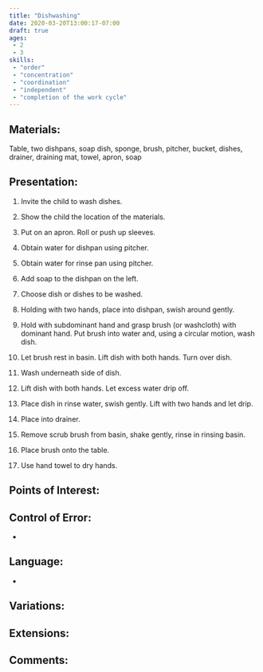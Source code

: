 ```yaml
---
title: "Dishwashing"
date: 2020-03-20T13:00:17-07:00
draft: true
ages:
 - 2
 - 3
skills:
 - "order"
 - "concentration"
 - "coordination"
 - "independent"
 - "completion of the work cycle"
---
```


## Materials:

Table, two dishpans, soap dish, sponge, brush, pitcher, bucket, dishes, drainer, draining mat, towel, apron, soap

## Presentation:

1. Invite the child to wash dishes.

2. Show the child the location of the materials.

3. Put on an apron.  Roll or push up sleeves.

4. Obtain water for dishpan using pitcher.

5. Obtain water for rinse pan using pitcher.

6. Add soap to the dishpan on the left.

7. Choose dish or dishes to be washed.

8. Holding with two hands, place into dishpan, swish around gently.

9. Hold with subdominant hand and grasp brush (or washcloth) with dominant hand. Put brush into water and, using a circular motion, wash dish.

10. Let brush rest in basin.  Lift dish with both hands.  Turn over dish.

11. Wash underneath side of dish.

12. Lift dish with both hands.  Let excess water drip off.

13. Place dish in rinse water, swish gently.  Lift with two hands and let drip.

14. Place into drainer.

15. Remove scrub brush from basin, shake gently, rinse in rinsing basin.

16. Place brush onto the table.

17. Use hand towel to dry hands.

## Points of Interest:

## Control of Error:

- 

## Language:

- 

## Variations:

## Extensions:

## Comments:

